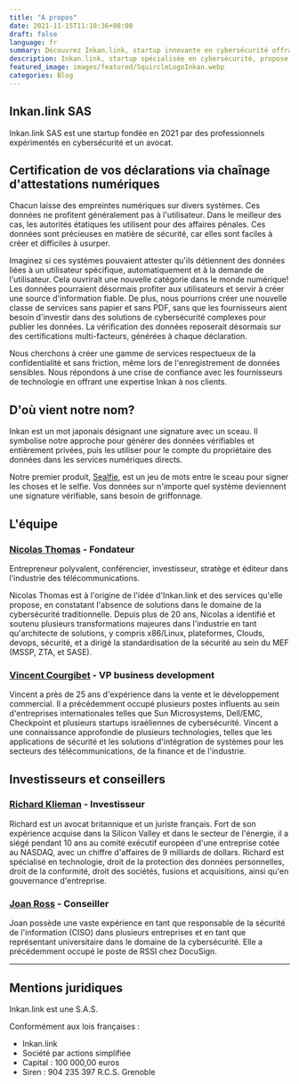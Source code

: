 ```yaml
---
title: "A propos"
date: 2021-11-15T11:10:36+08:00
draft: false
language: fr
summary: Découvrez Inkan.link, startup innovante en cybersécurité offrant des services de certification numérique. Équipe d'experts et succès garanti!
description: Inkan.link, startup spécialisée en cybersécurité, propose des services de certification numérique grâce à des attestations chaînées. Découvrez notre équipe d'experts et les solutions innovantes offertes pour protéger vos données et renforcer la confiance en ligne.
featured_image: images/featured/SquircleLogoInkan.webp
categories: Blog
---
```

## Inkan.link SAS

Inkan.link SAS est une startup fondée en 2021 par des professionnels expérimentés en cybersécurité et un avocat.



## Certification de vos déclarations via chaînage d'attestations numériques

Chacun laisse des empreintes numériques sur divers systèmes. Ces données ne profitent généralement pas à l'utilisateur. Dans le meilleur des cas, les autorités étatiques les utilisent pour des affaires pénales. Ces données sont précieuses en matière de sécurité, car elles sont faciles à créer et difficiles à usurper.

Imaginez si ces systèmes pouvaient attester qu'ils détiennent des données liées à un utilisateur spécifique, automatiquement et à la demande de l'utilisateur. Cela ouvrirait une nouvelle catégorie dans le monde numérique! Les données pourraient désormais profiter aux utilisateurs et servir à créer une source d'information fiable. De plus, nous pourrions créer une nouvelle classe de services sans papier et sans PDF, sans que les fournisseurs aient besoin d'investir dans des solutions de cybersécurité complexes pour publier les données. La vérification des données reposerait désormais sur des certifications multi-facteurs, générées à chaque déclaration.

Nous cherchons à créer une gamme de services respectueux de la confidentialité et sans friction, même lors de l'enregistrement de données sensibles. Nous répondons à une crise de confiance avec les fournisseurs de technologie en offrant une expertise Inkan à nos clients.

## D'où vient notre nom?

Inkan est un mot japonais désignant une signature avec un sceau. Il symbolise notre approche pour générer des données vérifiables et entièrement privées, puis les utiliser pour le compte du propriétaire des données dans les services numériques directs.

Notre premier produit, [Sealfie](https://sealf.ie/fr), est un jeu de mots entre le sceau pour signer les choses et le selfie. Vos données sur n'importe quel système deviennent une signature vérifiable, sans besoin de griffonnage.

## L'équipe

### [Nicolas Thomas](https://www.linkedin.com/in/nicolasthomasfr/) - Fondateur

Entrepreneur polyvalent, conférencier, investisseur, stratège et éditeur dans l'industrie des télécommunications.

Nicolas Thomas est à l'origine de l'idée d'Inkan.link et des services qu'elle propose, en constatant l'absence de solutions dans le domaine de la cybersécurité traditionnelle. Depuis plus de 20 ans, Nicolas a identifié et soutenu plusieurs transformations majeures dans l'industrie en tant qu'architecte de solutions, y compris x86/Linux, plateformes, Clouds, devops, sécurité, et a dirigé la standardisation de la sécurité au sein du MEF (MSSP, ZTA, et SASE).

### [Vincent Courgibet](https://www.linkedin.com/in/vcourgibet/) - VP business development

Vincent a près de 25 ans d'expérience dans la vente et le développement commercial. Il a précédemment occupé plusieurs postes influents au sein d'entreprises internationales telles que Sun Microsystems, Dell/EMC, Checkpoint et plusieurs startups israéliennes de cybersécurité. Vincent a une connaissance approfondie de plusieurs technologies, telles que les applications de sécurité et les solutions d'intégration de systèmes pour les secteurs des télécommunications, de la finance et de l'industrie.

## Investisseurs et conseillers

### [Richard Klieman](https://fr.linkedin.com/in/richard-klieman-8006b89/fr) - Investisseur

Richard est un avocat britannique et un juriste français. Fort de son expérience acquise dans la Silicon Valley et dans le secteur de l'énergie, il a siégé pendant 10 ans au comité exécutif européen d'une entreprise cotée au NASDAQ, avec un chiffre d'affaires de 9 milliards de dollars. Richard est spécialisé en technologie, droit de la protection des données personnelles, droit de la conformité, droit des sociétés, fusions et acquisitions, ainsi qu'en gouvernance d'entreprise.

### [Joan Ross](https://www.linkedin.com/in/joanross/)  - Conseiller

Joan possède une vaste expérience en tant que responsable de la sécurité de l'information (CISO) dans plusieurs entreprises et en tant que représentant universitaire dans le domaine de la cybersécurité. Elle a précédemment occupé le poste de RSSI chez DocuSign.

***

## Mentions juridiques

Inkan.link est une S.A.S.

Conformément aux lois françaises :

- Inkan.link
- Société par actions simplifiée
- Capital : 100 000,00 euros
- Siren : 904 235 397 R.C.S. Grenoble
